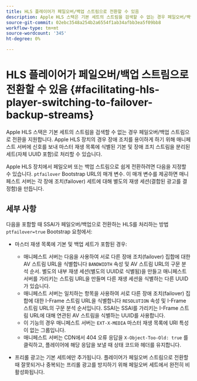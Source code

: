 ```yaml
---
title: HLS 플레이어가 페일오버/백업 스트림으로 전환할 수 있음
description: Apple HLS 스택은 기본 세트의 스트림을 검색할 수 없는 경우 페일오버/백업 스트림으로 전환을 지원합니다. Apple HLS 장치의 경우 장애 조치를 용이하게 하기 위해 매니페스트 서버에 신호를 보내 마스터 재생 목록에 식별된 기본 및 장애 조치 스트림을 분리된 세트(자체 UUID 포함)로 처리할 수 있습니다.
source-git-commit: 02ebc3548a254b2a6554f1ab34afbb3ea5f09bb8
workflow-type: tm+mt
source-wordcount: '345'
ht-degree: 0%

---
```


# HLS 플레이어가 페일오버/백업 스트림으로 전환할 수 있음 {#facilitating-hls-player-switching-to-failover-backup-streams}

Apple HLS 스택은 기본 세트의 스트림을 검색할 수 없는 경우 페일오버/백업 스트림으로 전환을 지원합니다. Apple HLS 장치의 경우 장애 조치를 용이하게 하기 위해 매니페스트 서버에 신호를 보내 마스터 재생 목록에 식별된 기본 및 장애 조치 스트림을 분리된 세트(자체 UUID 포함)로 처리할 수 있습니다.

Apple HLS 장치에서 페일오버 또는 백업 스트림으로 쉽게 전환하려면 다음을 지정할 수 있습니다. `ptfailover` Bootstrap URL의 매개 변수. 이 매개 변수를 제공하면 매니페스트 서버는 각 장애 조치(failover) 세트에 대해 별도의 재생 세션(결합된 광고를 결정함)을 만듭니다.

## 세부 사항

다음을 포함할 때 SSAI가 페일오버/백업으로 전환하는 HLS를 처리하는 방법 `ptfailover=true` Bootstrap 요청에서:

* 마스터 재생 목록에 기본 및 백업 세트가 포함된 경우:

   * 매니페스트 서버는 다음을 사용하여 서로 다른 장애 조치(failover) 집합에 대한 AV 스트림 URL을 식별합니다 `BANDWIDTH` 속성 및 AV 스트림 URL의 구문 분석 순서. 별도의 내부 재생 세션(별도의 UUID로 식별됨)을 만들고 매니페스트 서버를 가리키는 스트림 URL을 만들며 다른 재생 세션을 식별하는 다른 UUID가 있습니다.
   * 매니페스트 서버는 일치하는 항목을 사용하여 서로 다른 장애 조치(failover) 집합에 대한 I-Frame 스트림 URL을 식별합니다 `RESOLUTION` 속성 및 I-Frame 스트림 URL의 구문 분석 순서입니다. SSAI는 SSAI를 가리키는 I-Frame 스트림 URL에 대해 연관된 AV 스트림을 식별하는 UUID를 사용합니다.
   * 이 기능의 경우 매니페스트 서버는 `EXT-X-MEDIA` 마스터 재생 목록에 URI 특성이 없는 그룹입니다.
   * 매니페스트 서버는 CDN에서 404 오류 응답을 `X-Object-Too-Old: true` 를 클릭하고, 플레이어에 해당 응답을 보낼 때 상태 코드와 헤더를 유지합니다.

* 프리롤 광고는 기본 세트에만 추가됩니다. 플레이어가 페일오버 스트림으로 전환할 때 잘못되거나 중복되는 프리롤 광고를 방지하기 위해 페일오버 세트에서 완전히 비활성화됩니다.
